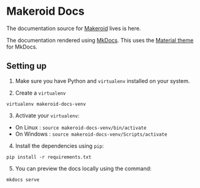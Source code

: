 # Makeroid Docs

The documentation source for [Makeroid](https://www.makeroid.io) lives is here.

The documentation rendered using [MkDocs](https://www.mkdocs.org).
This uses the [Material theme](https://squidfunk.github.io/mkdocs-material) for MkDocs.

## Setting up
1. Make sure you have Python and `virtualenv` installed on your system.

2. Create a `virtualenv`
```
virtualenv makeroid-docs-venv
```

3. Activate your `virtualenv`:
  - On Linux : `source makeroid-docs-venv/bin/activate`
  - On Windows : `source makeroid-docs-venv/Scripts/activate`

4. Install the dependencies using `pip`:
```
pip install -r requirements.txt
``` 

5. You can preview the docs locally using the command:
```
mkdocs serve
```
